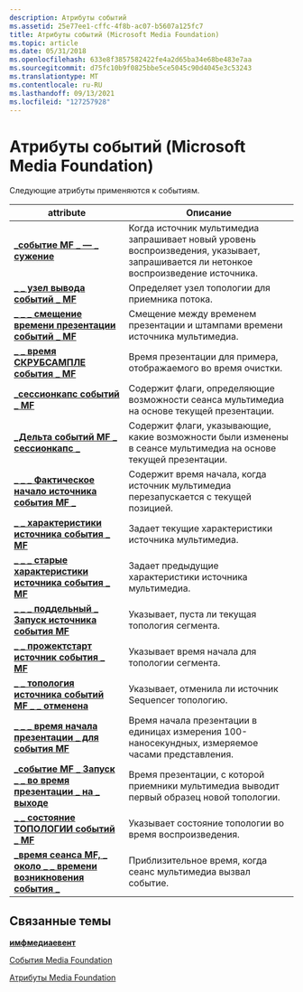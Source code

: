 ```yaml
---
description: Атрибуты событий
ms.assetid: 25e77ee1-cffc-4f8b-ac07-b5607a125fc7
title: Атрибуты событий (Microsoft Media Foundation)
ms.topic: article
ms.date: 05/31/2018
ms.openlocfilehash: 633e8f3857582422fe4a2d65ba34e68be483e7aa
ms.sourcegitcommit: d75fc10b9f0825bbe5ce5045c90d4045e3c53243
ms.translationtype: MT
ms.contentlocale: ru-RU
ms.lasthandoff: 09/13/2021
ms.locfileid: "127257928"
---
```

# <a name="event-attributes-microsoft-media-foundation"></a>Атрибуты событий (Microsoft Media Foundation)

Следующие атрибуты применяются к событиям.



| attribute                                                                                                        | Описание                                                                                                           |
|------------------------------------------------------------------------------------------------------------------|-----------------------------------------------------------------------------------------------------------------------|
| [**\_событие MF \_ — \_ сужение**](mf-event-do-thinning-attribute.md)                                                | Когда источник мультимедиа запрашивает новый уровень воспроизведения, указывает, запрашивается ли нетонкое воспроизведение источника.                |
| [**\_ \_ узел вывода событий \_ MF**](mf-event-output-node-attribute.md)                                                | Определяет узел топологии для приемника потока.                                                                       |
| [**\_ \_ \_ смещение времени презентации событий \_ MF**](mf-event-presentation-time-offset-attribute.md)                     | Смещение между временем презентации и штампами времени источника мультимедиа.                                              |
| [**\_ \_ время СКРУБСАМПЛЕ события \_ MF**](mf-event-scrubsample-time-attribute.md)                                      | Время презентации для примера, отображаемого во время очистки.                                                     |
| [**\_сессионкапс событий \_ MF**](mf-event-sessioncaps-attribute.md)                                                 | Содержит флаги, определяющие возможности сеанса мультимедиа на основе текущей презентации.                  |
| [**\_Дельта событий MF \_ сессионкапс \_**](mf-event-sessioncaps-delta-attribute.md)                                    | Содержит флаги, указывающие, какие возможности были изменены в сеансе мультимедиа на основе текущей презентации. |
| [**\_ \_ \_ Фактическое начало источника события MF \_**](mf-event-source-actual-start-attribute.md)                               | Содержит время начала, когда источник мультимедиа перезапускается с текущей позицией.                                       |
| [**\_ \_ характеристики источника события \_ MF**](mf-event-source-characteristics-attribute.md)                          | Задает текущие характеристики источника мультимедиа.                                                            |
| [**\_ \_ \_ старые характеристики источника события \_ MF**](mf-event-source-characteristics-old-attribute.md)                 | Задает предыдущие характеристики источника мультимедиа.                                                           |
| [**\_ \_ \_ поддельный \_ Запуск источника события MF**](mf-event-source-fake-start-attribute.md)                                   | Указывает, пуста ли текущая топология сегмента.                                                              |
| [**\_ \_ прожектстарт источник события \_ MF**](mf-event-source-projectstart-attribute.md)                                | Указывает время начала для топологии сегмента.                                                                      |
| [**\_ \_ топология источника событий MF \_ \_ отменена**](mf-event-source-topology-canceled-attribute.md)                     | Указывает, отменила ли источник Sequencer топологию.                                                           |
| [**\_ \_ \_ время начала презентации \_ для события MF**](mf-event-start-presentation-time-attribute.md)                       | Время начала презентации в единицах измерения 100-наносекундных, измеряемое часами представления.               |
| [**\_событие MF \_ Запуск \_ \_ во время презентации \_ на \_ выходе**](mf-event-start-presentation-time-at-output-attribute.md) | Время презентации, с которой приемники мультимедиа выводит первый образец новой топологии.                      |
| [**\_ \_ состояние ТОПОЛОГИИ событий \_ MF**](mf-event-topology-status-attribute.md)                                        | Указывает состояние топологии во время воспроизведения.                                                                   |
| [**\_время сеанса MF, \_ около \_ \_ времени возникновения события \_**](mf-session-approx-event-occurrence-time-attribute.md)        | Приблизительное время, когда сеанс мультимедиа вызвал событие.                                                          |



 

## <a name="related-topics"></a>Связанные темы

<dl> <dt>

[**имфмедиаевент**](/windows/desktop/api/mfobjects/nn-mfobjects-imfmediaevent)
</dt> <dt>

[События Media Foundation](media-foundation-events.md)
</dt> <dt>

[Атрибуты Media Foundation](media-foundation-attributes.md)
</dt> </dl>

 

 



